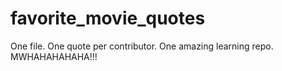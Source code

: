 # favorite_movie_quotes
One file. One quote per contributor. One amazing learning repo. MWHAHAHAHAHA!!!
